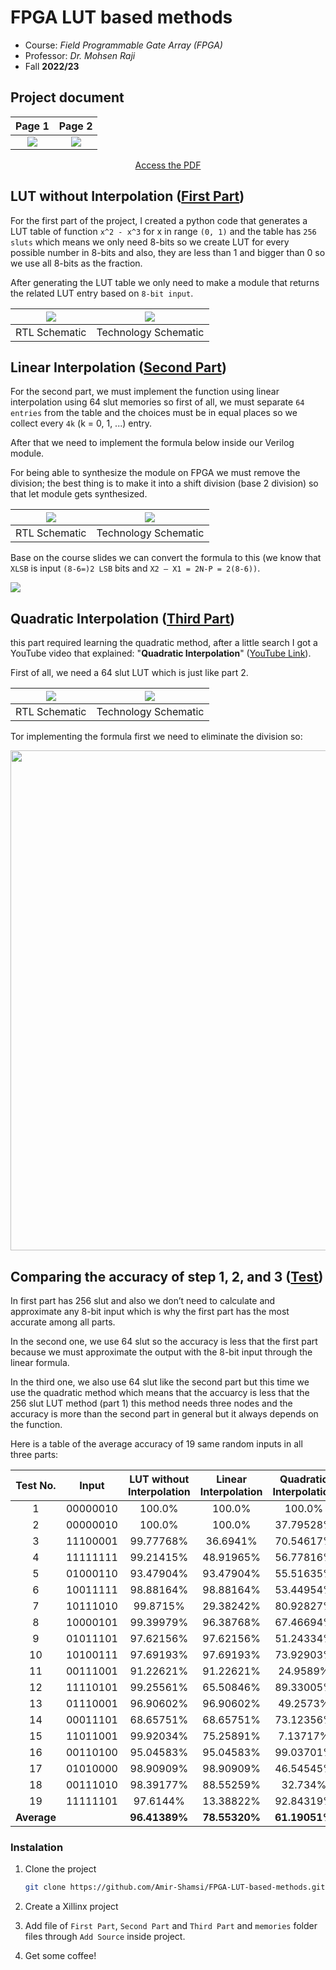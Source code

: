 # FPGA LUT based methods

* Course: *Field Programmable Gate Array (FPGA)*
* Professor: *Dr. Mohsen Raji*
* Fall **2022/23**

## Project document

Page 1 | Page 2
:-------------------------:|:-------------------------:
<img src="doc/doc1.jpg"/> |  <img src="doc/doc2.jpg"/>
<p align="center"><a href="doc/Digital System Design Project.pdf">Access the PDF</a></p>

## LUT without Interpolation (<a href="First Part/">First Part</a>)
For the first part of the project, I created a python code that generates a LUT table of function `x^2 - x^3` for x in range `(0, 1)` and the table has `256 sluts` which means we only need 8-bits so we create LUT for every possible number in 8-bits and also, they are less than 1 and bigger than 0 so we use all 8-bits as the fraction.

After generating the LUT table we only need to make a module that returns the related LUT entry based on `8-bit input`.

| <img src="doc/screenshots/part1-gate.png"/> | <img src="doc/screenshots/part1-synth.png"/> |
:--------------------------------------------:|:---------------------------------------------:
| RTL Schematic | Technology Schematic |

## Linear Interpolation (<a href="Second Part/">Second Part</a>)
For the second part, we must implement the function using linear interpolation using 64 slut memories so first of all, we must separate `64 entries` from the table and the choices must be in equal places so we collect every `4k` (k = 0, 1, ...) entry.

After that we need to implement the formula below inside our Verilog module.

For being able to synthesize the module on FPGA we must remove the division; the best thing is to make it into a shift division (base 2 division) so that let module gets synthesized.

| <img src="doc/screenshots/part2-gate.png"/> | <img src="doc/screenshots/part2-synth.png"/> |
:--------------------------------------------:|:---------------------------------------------:
| RTL Schematic | Technology Schematic |

Base on the course slides we can convert the formula to this (we know that `XLSB` is input `(8-6=)2 LSB` bits and `X2 – X1 = 2N-P = 2(8-6))`.

<img src="doc/part2.png"/>

## Quadratic Interpolation (<a href="Third Part/">Third Part</a>)
this part required learning the quadratic method, after a little search I got a YouTube video that explained: "**Quadratic Interpolation**" ([YouTube Link](https://www.youtube.com/watch?v=BQHyEAl3-qk)).

First of all, we need a 64 slut LUT which is just like part 2. 

| <img src="doc/screenshots/part3-gate.png"/> | <img src="doc/screenshots/part3-synth.png"/> |
:--------------------------------------------:|:---------------------------------------------:
| RTL Schematic | Technology Schematic |

Tor implementing the formula first we need to eliminate the division so:

<p align="center"><img src="doc/part3.jpg" height="800"/></p>

## Comparing the accuracy of step 1, 2, and 3 (<a href="test/">Test</a>)
In first part has 256 slut and also we don’t need to calculate and approximate any 8-bit input which is why the first part has the most accurate among all parts.

In the second one, we use 64 slut so the accuracy is less that the first part because we must approximate the output with the 8-bit input through the linear formula.

In the third one, we also use 64 slut like the second part but this time we use the quadratic method which means that the accuarcy is less that the 256 slut LUT method (part 1) this method needs three nodes and the accuracy is more than the second part in general but it always depends on the function.

Here is a table of the average accuracy of 19 same random inputs in all three parts:

<div align="center">


| Test No. | Input | LUT without Interpolation | Linear Interpolation | Quadratic Interpolation
:---------:|:-----:|:-------------------------:|:--------------------:|:----------------------:
1 | 00000010 | 100.0% | 100.0% | 100.0%
2 | 00000010 | 100.0% | 100.0% | 37.79528%
3 | 11100001 | 99.77768% | 36.6941% | 70.54617%
4 | 11111111 | 99.21415% | 48.91965% | 56.77816%
5 | 01000110 | 93.47904% | 93.47904% | 55.51635%
6 | 10011111 | 98.88164% | 98.88164% | 53.44954%
7 | 10111010 | 99.8715% | 29.38242% | 80.92827%
8 | 10000101 | 99.39979% | 96.38768% | 67.46694%
9 | 01011101 | 97.62156% | 97.62156% | 51.24334%
10 | 10100111 | 97.69193% | 97.69193% | 73.92903%
11 | 00111001 | 91.22621% | 91.22621% | 24.9589%
12 | 11110101 | 99.25561% | 65.50846% | 89.33005%
13 | 01110001 | 96.90602% | 96.90602% | 49.2573%
14 | 00011101 | 68.65751% | 68.65751% | 73.12356%
15 | 11011001 | 99.92034% | 75.25891% | 7.13717%
16 | 00110100 | 95.04583% | 95.04583% | 99.03701%
17 | 01010000 | 98.90909% | 98.90909% | 46.54545%
18 | 00111010 | 98.39177% | 88.55259% | 32.734%
19 | 11111101 | 97.6144% | 13.38822% | 92.84319%
**Average** | | **96.41389%** | **78.55320%** | **61.19051%**

</div>

### Instalation
1. Clone the project 

    ```bash
    git clone https://github.com/Amir-Shamsi/FPGA-LUT-based-methods.git
    ```
2. Create a Xillinx project
3. Add file of `First Part`, `Second Part` and `Third Part` and `memories` folder files through `Add Source` inside project.
4. Get some coffee!


